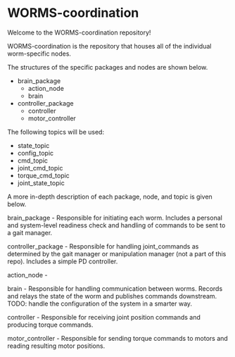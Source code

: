 # WORMS-coordination
Welcome to the WORMS-coordination repository!


WORMS-coordination is the repository that houses all of the individual worm-specific nodes. 

The structures of the specific packages and nodes are shown below.
- brain_package
  - action_node
  - brain
- controller_package
  - controller
  - motor_controller

The following topics will be used:
- state_topic
- config_topic
- cmd_topic
- joint_cmd_topic
- torque_cmd_topic
- joint_state_topic


A more in-depth description of each package, node, and topic is given below.

brain_package - Responsible for initiating each worm. Includes a personal and system-level readiness check and handling of commands to be sent to a gait manager.

controller_package - Responsible for handling joint_commands as determined by the gait manager or manipulation manager (not a part of this repo). Includes a simple PD controller.

action_node - 

brain - Responsible for handling communication between worms. Records and relays the state of the worm and publishes commands downstream. TODO: handle the configuration of the system in a smarter way.

controller - Responsible for receiving joint position commands and producing torque commands.

motor_controller - Responsible for sending torque commands to motors and reading resulting motor positions.
